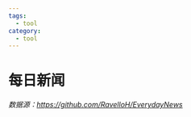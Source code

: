 ```yaml
---
tags:
  - tool
category:
  - tool
---
```



# 每日新闻

*数据源：https://github.com/RavelloH/EverydayNews*

<News/>